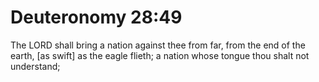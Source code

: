 # Deuteronomy 28:49

The LORD shall bring a nation against thee from far, from the end of the earth, [as swift] as the eagle flieth; a nation whose tongue thou shalt not understand;